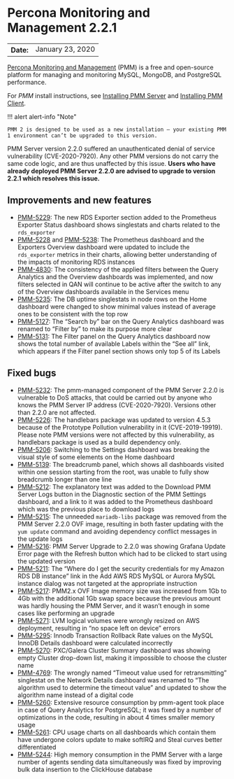 # Percona Monitoring and Management 2.2.1

<table class="docutils field-list" frame="void" rules="none">
  <colgroup>
    <col class="field-name">
    <col class="field-body">
  </colgroup>
  <tbody valign="top">
    <tr class="field-odd field">
      <th class="field-name">Date:</th>
      <td class="field-body">January 23, 2020</td>
    </tr>
  </tbody>
</table>

[Percona Monitoring and Management](../) (PMM) is a free and open-source platform for managing and monitoring MySQL, MongoDB, and PostgreSQL performance.

For *PMM* install instructions, see [Installing PMM Server](../setting-up/server/index.md) and [Installing PMM Client](../setting-up/client/index.md).

!!! alert alert-info "Note"

    PMM 2 is designed to be used as a new installation — your existing PMM 1 environment can’t be upgraded to this version.

PMM Server version 2.2.0 suffered an unauthenticated denial of service vulnerability (CVE-2020-7920). Any other PMM versions do not carry the same code logic, and are thus unaffected by this issue. **Users who have already deployed PMM Server 2.2.0 are advised to upgrade to version 2.2.1 which resolves this issue.**

## Improvements and new features
* [PMM-5229](https://jira.percona.com/browse/PMM-5229): The new RDS Exporter section added to the Prometheus Exporter Status dashboard shows singlestats and charts related to the `rds_exporter`
* [PMM-5228](https://jira.percona.com/browse/PMM-5228) and [PMM-5238](https://jira.percona.com/browse/PMM-5238): The Prometheus dashboard and the Exporters Overview dashboard were updated to include the `rds_exporter` metrics in their charts, allowing better understanding of the impacts of monitoring RDS instances
* [PMM-4830](https://jira.percona.com/browse/PMM-4830): The consistency of the applied filters between the Query Analytics and the Overview dashboards was implemented, and now filters selected in QAN will continue to be active after the switch to any of the Overview dashboards available in the Services menu
* [PMM-5235](https://jira.percona.com/browse/PMM-5235): The DB uptime singlestats in node rows on the Home dashboard were changed to show minimal values instead of average ones to be consistent with the top row
* [PMM-5127](https://jira.percona.com/browse/PMM-5127): The “Search by” bar on the Query Analytics dashboard was renamed to “Filter by” to make its purpose more clear
* [PMM-5131](https://jira.percona.com/browse/PMM-5131): The Filter panel on the Query Analytics dashboard now shows the total number of available Labels within the “See all” link, which appears if the Filter panel section shows only top 5 of its Labels

## Fixed bugs
* [PMM-5232](https://jira.percona.com/browse/PMM-5232): The pmm-managed component of the PMM Server 2.2.0 is vulnerable to DoS attacks, that could be carried out by anyone who knows the PMM Server IP address (CVE-2020-7920). Versions other than 2.2.0 are not affected.
* [PMM-5226](https://jira.percona.com/browse/PMM-5226): The handlebars package was updated to version 4.5.3 because of the Prototype Pollution vulnerability in it (CVE-2019-19919). Please note PMM versions were not affected by this vulnerability, as handlebars package is used as a build dependency only.
* [PMM-5206](https://jira.percona.com/browse/PMM-5206): Switching to the Settings dashboard was breaking the visual style of some elements on the Home dashboard
* [PMM-5139](https://jira.percona.com/browse/PMM-5139): The breadcrumb panel, which shows all dashboards visited within one session starting from the root, was unable to fully show breadcrumb longer than one line
* [PMM-5212](https://jira.percona.com/browse/PMM-5212): The explanatory text was added to the Download PMM Server Logs button in the Diagnostic section of the PMM Settings dashboard, and a link to it was added to the Prometheus dashboard which was the previous place to download logs
* [PMM-5215](https://jira.percona.com/browse/PMM-5215): The unneeded `mariadb-libs` package was removed from the PMM Server 2.2.0 OVF image, resulting in both faster updating with the `yum update` command and avoiding dependency conflict messages in the update logs
* [PMM-5216](https://jira.percona.com/browse/PMM-5216): PMM Server Upgrade to 2.2.0 was showing Grafana Update Error page with the Refresh button which had to be clicked to start using the updated version
* [PMM-5211](https://jira.percona.com/browse/PMM-5211): The “Where do I get the security credentials for my Amazon RDS DB instance” link in the Add AWS RDS MySQL or Aurora MySQL instance dialog was not targeted at the appropriate instruction
* [PMM-5217](https://jira.percona.com/browse/PMM-5217): PMM2.x OVF Image memory size was increased from 1Gb to 4Gb with the additional 1Gb swap space because the previous amount was hardly housing the PMM Server, and it wasn’t enough in some cases like performing an upgrade
* [PMM-5271](https://jira.percona.com/browse/PMM-5271): LVM logical volumes were wrongly resized on AWS deployment, resulting in “no space left on device” errors
* [PMM-5295](https://jira.percona.com/browse/PMM-5295): Innodb Transaction Rollback Rate values on the MySQL InnoDB Details dashboard were calculated incorrectly
* [PMM-5270](https://jira.percona.com/browse/PMM-5270): PXC/Galera Cluster Summary dashboard was showing empty Cluster drop-down list, making it impossible to choose the cluster name
* [PMM-4769](https://jira.percona.com/browse/PMM-4769): The wrongly named “Timeout value used for retransmitting” singlestat on the Network Details dashboard was renamed to “The algorithm used to determine the timeout value” and updated to show the algorithm name instead of a digital code
* [PMM-5260](https://jira.percona.com/browse/PMM-5260): Extensive resource consumption by pmm-agent took place in case of Query Analytics for PostgreSQL; it was fixed by a number of optimizations in the code, resulting in about 4 times smaller memory usage
* [PMM-5261](https://jira.percona.com/browse/PMM-5261): CPU usage charts on all dashboards which contain them have undergone colors update to make softIRQ and Steal curves better differentiated
* [PMM-5244](https://jira.percona.com/browse/PMM-5244): High memory consumption in the PMM Server with a large number of agents sending data simultaneously was fixed by improving bulk data insertion to the ClickHouse database
